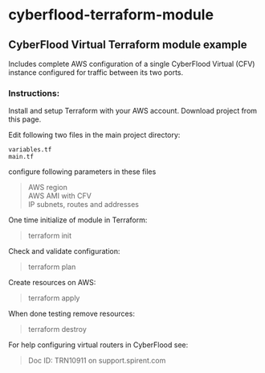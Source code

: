 # cyberflood-terraform-module

## CyberFlood Virtual Terraform module example

 Includes complete AWS configuration of a single CyberFlood Virtual (CFV) instance configured for traffic between its two ports.

### Instructions:

Install and setup Terraform with your AWS account. Download project from this page.

Edit following two files in the main project directory:
```
variables.tf  
main.tf
```

configure following parameters in these files
> AWS region  
> AWS AMI with CFV  
> IP subnets, routes and addresses  

One time initialize of module in Terraform:
> terraform init

Check and validate configuration:
>terraform plan

Create resources on AWS:
> terraform apply

When done testing remove resources:
> terraform destroy

For help configuring virtual routers in CyberFlood see:
> Doc ID: TRN10911 on support.spirent.com
